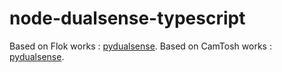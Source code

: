 # node-dualsense-typescript

Based on Flok works : [pydualsense](https://github.com/flok/pydualsense).
Based on CamTosh works : [pydualsense](https://github.com/CamTosh/node-dualsense).